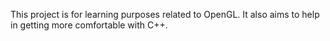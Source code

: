 This project is for learning purposes related to OpenGL. It also aims to help in getting more comfortable with C++.

